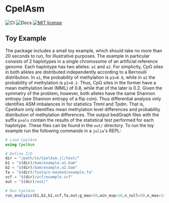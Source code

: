# CpelAsm
![CI](https://github.com/jordiabante/CpelAsm.jl/workflows/CI/badge.svg)
![Docs](https://github.com/jordiabante/CpelAsm.jl/workflows/Docs/badge.svg)
[![MIT license](https://img.shields.io/badge/license-MIT-green.svg)](https://github.com/jordiabante/CpelAsm.jl/blob/master/LICENSE.md)

## Toy Example

The package includes a small toy example, which should take no more
than 20 seconds to run, for illustrative purposes. The example in
particular consists of 2 haplotypes in a single chromosome of an
artificial reference genome. Each haplotype has two alleles: `a1` and
`a2`. For simplicity, CpG sites in both alleles are distributed
independently according to a Bernoulli distribution. In `a1`, the
probability of methylation is `p1=0.8`, while in `a2` the probability of
methylation is `p2=0.2`. Thus, CpG sites in the former have a mean
methylation level (MML) of 0.8, while that of the later is 0.2. Given the
symmetry of the problem, however, both alleles have the same Shannon
entropy (see Shannon entropy of a flip coin). Thus differential analysis
only identifies ASM imbalances in for statistics Tmml and Tpdm. That is,
CpelAsm only identifies mean methylation level differences and probability
distribution of methylation differences. The output bedGraph files with
the suffix `pvals` contain the results of the statistical test performed
for each haplotype. These files can be found in the `out/` directory. To
run the toy example run the following commands in a `julia`'s REPL:

```julia
# Load CpelAsm
using CpelAsm

# Define I/O
dir = "/path/to/CpelAsm.jl/test/"
b1 = "$(dir)/bam/example.a1.bam"
b2 = "$(dir)/bam/example.a2.bam"
fa = "$(dir)/fasta/n-masked/example.fa"
vcf = "$(dir)/vcf/example.vcf"
out = "$(dir)/out/"

# Run CpelAsm
run_analysis(b1,b2,b1,vcf,fa,out;g_max=50,win_exp=10,n_null=50,n_max=10)
```
